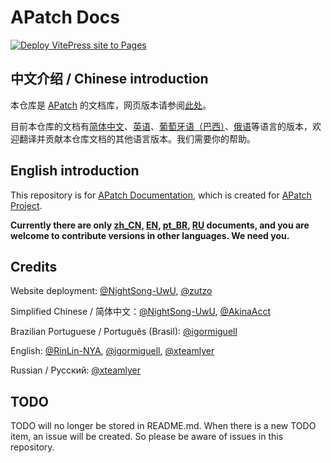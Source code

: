 # APatch Docs
[![Deploy VitePress site to Pages](https://github.com/AndroidPatch/APatchDocs/actions/workflows/deploy.yml/badge.svg)](https://github.com/AndroidPatch/APatchDocs/actions/workflows/deploy.yml)

## 中文介绍 / Chinese introduction

本仓库是 [APatch](https://github.com/bmax121/APatch) 的文档库，网页版本请参阅[此处](https://apatch.top/)。

目前本仓库的文档有[简体中文](/docs)、[英语](/docs/en)、[葡萄牙语（巴西）](/docs/pt_BR)、[俄语](/docs/ru)等语言的版本，欢迎翻译并贡献本仓库文档的其他语言版本。我们需要你的帮助。

## English introduction

This repository is for [APatch Documentation](https://apatch.top/), which is created for [APatch Project](https://github.com/bmax121/APatch).

**Currently there are only [zh_CN](/docs), [EN](/docs/en), [pt_BR](/docs/pt_BR), [RU](/docs/ru) documents, and you are welcome to contribute versions in other languages. We need you.**

## Credits

Website deployment: [@NightSong-UwU](https://github.com/NightSong-UwU), [@zutzo](https://github.com/zutzo)

Simplified Chinese / 简体中文：[@NightSong-UwU](https://github.com/NightSong-UwU), [@AkinaAcct](https://github.com/AkinaAcct)

Brazilian Portuguese / Português (Brasil): [@igormiguell](https://github.com/igormiguell)

English: [@RinLin-NYA](https://github.com/RinLin-NYA), [@igormiguell](https://github.com/igormiguell), [@xteamlyer](https://github.com/xteamlyer)

Russian / Русский: [@xteamlyer](https://github.com/xteamlyer)

## TODO
TODO will no longer be stored in README.md. When there is a new TODO item, an issue will be created. So please be aware of issues in this repository.
